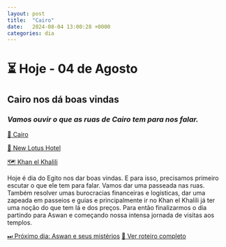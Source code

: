 ```yaml
---
layout: post
title:  "Cairo"
date:   2024-08-04 13:00:28 +0000
categories: dia
---
```

# ⏳ Hoje - 04 de Agosto
## Cairo nos dá boas vindas

### _Vamos ouvir o que as ruas de Cairo tem para nos falar._

[📍 Cairo](https://pietroid.github.io/egypt-travelogue/dia/2024/08/04/cidade-do-cairo.html)

[🏨 New Lotus Hotel](https://maps.app.goo.gl/g6zr85YrCx9FZPEF9)

[🗺 Khan el Khalili](https://pietroid.github.io/egypt-travelogue/locais/2024/08/04/khan-el-khalili.html)

Hoje é dia do Egito nos dar boas vindas. E para isso, precisamos primeiro escutar o que ele tem para falar. Vamos dar uma passeada nas ruas. Também resolver umas burocracias financeiras e logísticas, dar uma zapeada em passeios e guias e principalmente ir no Khan el Khalili já ter uma noção do que tem lá e dos preços. Para então finalizarmos o dia partindo para Aswan e começando nossa intensa jornada de visitas aos templos.

[⏭ Próximo dia: Aswan e seus mistérios]()
[📅 Ver roteiro completo]()